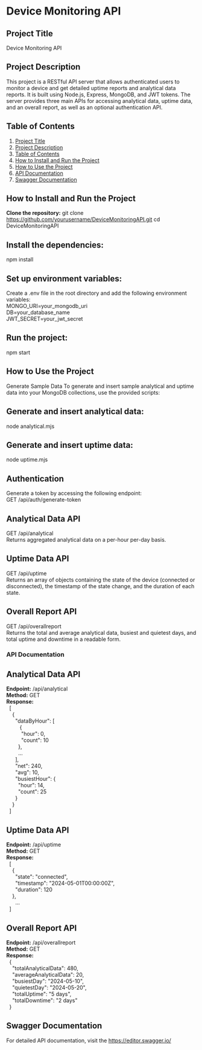 # Device Monitoring API

## Project Title
  Device Monitoring API

## Project Description
  This project is a RESTful API server that allows authenticated users to monitor a device and get detailed uptime reports and analytical data reports. 
  It is built using Node.js, Express, MongoDB, and JWT tokens. The server provides three main APIs for accessing analytical data, uptime data, and an overall report, as well as an optional authentication API.

## Table of Contents
1. [Project Title](#project-title)
2. [Project Description](#project-description)
3. [Table of Contents](#table-of-contents)
4. [How to Install and Run the Project](#how-to-install-and-run-the-project)
5. [How to Use the Project](#how-to-use-the-project)
6. [API Documentation](#api-documentation)
7. [Swagger Documentation](#Swagger-documentation)


## How to Install and Run the Project
 **Clone the repository:** 
  git clone https://github.com/yourusername/DeviceMonitoringAPI.git
  cd DeviceMonitoringAPI

   
## Install the dependencies:
  npm install

## Set up environment variables:
  Create a .env file in the root directory and add the following environment variables:<br>
  MONGO_URI=your_mongodb_uri <br>
  DB=your_database_name <br>
  JWT_SECRET=your_jwt_secret

## Run the project:
  npm start

## How to Use the Project
  Generate Sample Data
  To generate and insert sample analytical and uptime data into your MongoDB collections, use the provided scripts:

## Generate and insert analytical data:
  node analytical.mjs

## Generate and insert uptime data:
  node uptime.mjs

## Authentication

  Generate a token by accessing the following endpoint:<br>
  GET /api/auth/generate-token
  
  ## Analytical Data API
  GET /api/analytical<br>
  Returns aggregated analytical data on a per-hour per-day basis.
  
  ## Uptime Data API
  GET /api/uptime<br>
  Returns an array of objects containing the state of the device (connected or disconnected), the timestamp of the state change, and the duration of each state.
  
  ## Overall Report API
  GET /api/overallreport<br>
  Returns the total and average analytical data, busiest and quietest days, and total uptime and downtime in a readable form.

### API Documentation
## Analytical Data API
  **Endpoint:** /api/analytical<br>
  **Method:** GET<br>
  **Response:**<br>
  &nbsp;&nbsp;[<br>
    &nbsp;&nbsp;&nbsp;&nbsp;{<br>
      &nbsp;&nbsp;&nbsp;&nbsp;&nbsp;&nbsp;"dataByHour": [<br>
       &nbsp;&nbsp;&nbsp;&nbsp;&nbsp;&nbsp;&nbsp;&nbsp; {<br>
         &nbsp;&nbsp;&nbsp;&nbsp;&nbsp;&nbsp;&nbsp;&nbsp;&nbsp;&nbsp;"hour": 0,<br>
          &nbsp;&nbsp;&nbsp;&nbsp;&nbsp;&nbsp;&nbsp;&nbsp;&nbsp;&nbsp;"count": 10<br>
       &nbsp;&nbsp;&nbsp;&nbsp;&nbsp;&nbsp;&nbsp;&nbsp;},<br>
        &nbsp;&nbsp;&nbsp;&nbsp;&nbsp;&nbsp;&nbsp;&nbsp;...<br>
      &nbsp;&nbsp;&nbsp;&nbsp;&nbsp;&nbsp;],<br>
      &nbsp;&nbsp;&nbsp;&nbsp;&nbsp;&nbsp;"net": 240,<br>
      &nbsp;&nbsp;&nbsp;&nbsp;&nbsp;&nbsp;"avg": 10,<br>
      &nbsp;&nbsp;&nbsp;&nbsp;&nbsp;&nbsp;"busiestHour": {<br>
      &nbsp;&nbsp;&nbsp;&nbsp;&nbsp;&nbsp;&nbsp;&nbsp;"hour": 14,<br>
      &nbsp;&nbsp;&nbsp;&nbsp;&nbsp;&nbsp;&nbsp;&nbsp;"count": 25<br>
      &nbsp;&nbsp;&nbsp;&nbsp;&nbsp;&nbsp;}<br>
    &nbsp;&nbsp;&nbsp;&nbsp;}<br>
 &nbsp;&nbsp;]<br>

## Uptime Data API
  **Endpoint:** /api/uptime<br>
  **Method:** GET<br>
  **Response:**<br>
  &nbsp;&nbsp;[<br>
    &nbsp;&nbsp;&nbsp;&nbsp;{<br>
      &nbsp;&nbsp;&nbsp;&nbsp;&nbsp;&nbsp;"state": "connected",<br>
      &nbsp;&nbsp;&nbsp;&nbsp;&nbsp;&nbsp;"timestamp": "2024-05-01T00:00:00Z",<br>
      &nbsp;&nbsp;&nbsp;&nbsp;&nbsp;&nbsp;"duration": 120<br>
    &nbsp;&nbsp;&nbsp;&nbsp;},<br>
    &nbsp;&nbsp;&nbsp;&nbsp;&nbsp;&nbsp;...<br>
  &nbsp;&nbsp;]<br>

## Overall Report API
  **Endpoint:** /api/overallreport<br>
  **Method:** GET<br>
  **Response:**<br>
  &nbsp;&nbsp;{<br>
    &nbsp;&nbsp;&nbsp;&nbsp;"totalAnalyticalData": 480,<br>
    &nbsp;&nbsp;&nbsp;&nbsp;"averageAnalyticalData": 20,<br>
    &nbsp;&nbsp;&nbsp;&nbsp;"busiestDay": "2024-05-10",<br>
    &nbsp;&nbsp;&nbsp;&nbsp;"quietestDay": "2024-05-20",<br>
    &nbsp;&nbsp;&nbsp;&nbsp;"totalUptime": "5 days",<br>
    &nbsp;&nbsp;&nbsp;&nbsp;"totalDowntime": "2 days"<br>
  &nbsp;&nbsp;}<br>

## Swagger Documentation
  For detailed API documentation, visit the https://editor.swagger.io/

